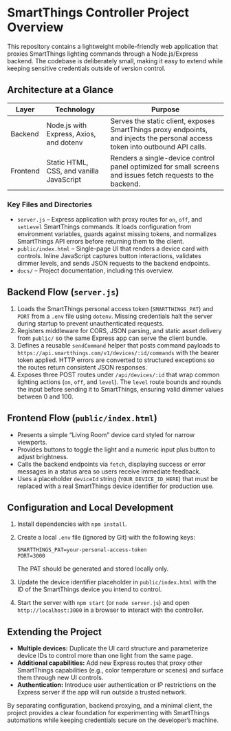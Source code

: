 # SmartThings Controller Project Overview

This repository contains a lightweight mobile-friendly web application that proxies
SmartThings lighting commands through a Node.js/Express backend. The codebase is
deliberately small, making it easy to extend while keeping sensitive credentials
outside of version control.

## Architecture at a Glance

| Layer      | Technology | Purpose |
| ---------- | ---------- | ------- |
| Backend    | Node.js with Express, Axios, and dotenv | Serves the static client, exposes SmartThings proxy endpoints, and injects the personal access token into outbound API calls. |
| Frontend   | Static HTML, CSS, and vanilla JavaScript | Renders a single-device control panel optimized for small screens and issues fetch requests to the backend. |

### Key Files and Directories

- `server.js` – Express application with proxy routes for `on`, `off`, and `setLevel`
  SmartThings commands. It loads configuration from environment variables, guards
  against missing tokens, and normalizes SmartThings API errors before returning
  them to the client.
- `public/index.html` – Single-page UI that renders a device card with controls.
  Inline JavaScript captures button interactions, validates dimmer levels, and
  sends JSON requests to the backend endpoints.
- `docs/` – Project documentation, including this overview.

## Backend Flow (`server.js`)

1. Loads the SmartThings personal access token (`SMARTTHINGS_PAT`) and `PORT` from a
   `.env` file using `dotenv`. Missing credentials halt the server during startup to
   prevent unauthenticated requests.
2. Registers middleware for CORS, JSON parsing, and static asset delivery from
   `public/` so the same Express app can serve the client bundle.
3. Defines a reusable `sendCommand` helper that posts command payloads to
   `https://api.smartthings.com/v1/devices/:id/commands` with the bearer token
   applied. HTTP errors are converted to structured exceptions so the routes return
   consistent JSON responses.
4. Exposes three POST routes under `/api/devices/:id` that wrap common lighting
   actions (`on`, `off`, and `level`). The `level` route bounds and rounds the input
   before sending it to SmartThings, ensuring valid dimmer values between 0 and 100.

## Frontend Flow (`public/index.html`)

- Presents a simple “Living Room” device card styled for narrow viewports.
- Provides buttons to toggle the light and a numeric input plus button to adjust
  brightness.
- Calls the backend endpoints via `fetch`, displaying success or error messages in a
  status area so users receive immediate feedback.
- Uses a placeholder `deviceId` string (`YOUR_DEVICE_ID_HERE`) that must be replaced
  with a real SmartThings device identifier for production use.

## Configuration and Local Development

1. Install dependencies with `npm install`.
2. Create a local `.env` file (ignored by Git) with the following keys:

   ```env
   SMARTTHINGS_PAT=your-personal-access-token
   PORT=3000
   ```

   The PAT should be generated and stored locally only.
3. Update the device identifier placeholder in `public/index.html` with the ID of
   the SmartThings device you intend to control.
4. Start the server with `npm start` (or `node server.js`) and open
   `http://localhost:3000` in a browser to interact with the controller.

## Extending the Project

- **Multiple devices:** Duplicate the UI card structure and parameterize device IDs
  to control more than one light from the same page.
- **Additional capabilities:** Add new Express routes that proxy other SmartThings
  capabilities (e.g., color temperature or scenes) and surface them through new UI
  controls.
- **Authentication:** Introduce user authentication or IP restrictions on the
  Express server if the app will run outside a trusted network.

By separating configuration, backend proxying, and a minimal client, the project
provides a clear foundation for experimenting with SmartThings automations while
keeping credentials secure on the developer’s machine.
